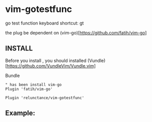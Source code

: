 # vim-gotestfunc
go test function keyboard shortcut: gt

the plug be dependent on (vim-go)[https://github.com/fatih/vim-go]

## INSTALL

Before you install , you should installed (Vundle)[https://github.com/VundleVim/Vundle.vim]

Bundle

```vim
" has been install vim-go
Plugin 'fatih/vim-go'  

Plugin 'relunctance/vim-gotestfunc'
```

## Example:

